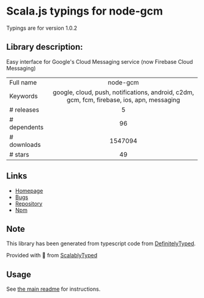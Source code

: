 
# Scala.js typings for node-gcm

Typings are for version 1.0.2

## Library description:
Easy interface for Google's Cloud Messaging service (now Firebase Cloud Messaging)

|                    |                 |
| ------------------ | :-------------: |
| Full name          | node-gcm |
| Keywords           | google, cloud, push, notifications, android, c2dm, gcm, fcm, firebase, ios, apn, messaging |
| # releases         | 5 |
| # dependents       | 96 |
| # downloads        | 1547094 |
| # stars            | 49 |

## Links
- [Homepage](https://github.com/ToothlessGear/node-gcm)
- [Bugs](https://github.com/ToothlessGear/node-gcm/issues)
- [Repository](https://github.com/ToothlessGear/node-gcm)
- [Npm](https://www.npmjs.com/package/node-gcm)
    


## Note
This library has been generated from typescript code from [DefinitelyTyped](https://definitelytyped.org).

Provided with :purple_heart: from [ScalablyTyped](https://github.com/oyvindberg/ScalablyTyped)

## Usage
See [the main readme](../../readme.md) for instructions.


